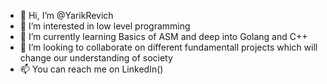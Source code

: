 - 👋 Hi, I’m @YarikRevich
- 👀 I’m interested in low level programming
- 🌱 I’m currently learning Basics of ASM and deep into Golang and C++
- 💞️ I’m looking to collaborate on different fundamentall projects which will change our understanding of society 
- 📫 You can reach me on LinkedIn()
